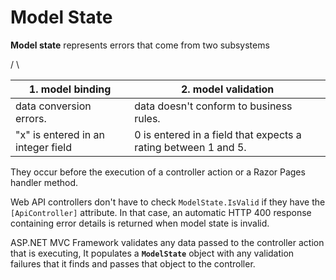 # Model State	

   **Model state** represents errors that come from two subsystems

/															\

| 1. model binding                   | 2. model validation                                          |
| ---------------------------------- | ------------------------------------------------------------ |
| data conversion errors.            | data doesn't conform to business rules.                      |
| "x" is entered in an integer field | 0 is entered in a field that expects a rating between 1 and 5. |

They occur before the execution of a controller action or a Razor Pages handler method.

Web API controllers don't have to check `ModelState.IsValid` if they have the `[ApiController]` attribute. In that case, an automatic HTTP 400 response containing error details is returned when model state is invalid.







ASP.NET MVC Framework validates any data passed to the controller action that is executing, It populates a **`ModelState`** object with any validation failures that it finds and passes that object to the controller.